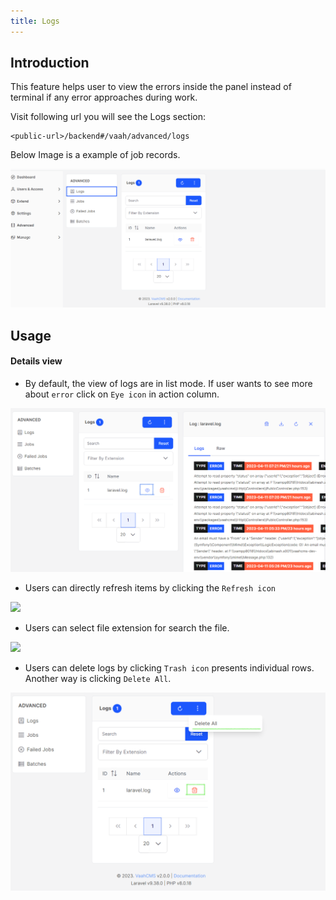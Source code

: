 ```yaml
---
title: Logs
---
```



## Introduction

This feature helps  user to view the errors inside the panel instead of terminal if any error approaches during work.

Visit following url you will see the Logs section:

```http request
<public-url>/backend#/vaah/advanced/logs
```

Below Image is a example of job records.

<img src="/images/logs-1.png">

## Usage

#### Details view

- By default, the view of logs are in list mode.
If user wants to see more about `error` click on `Eye icon` in action column.


<img src="/images/logs-2.png">


- Users can directly refresh items by clicking the `Refresh icon`

<img src="/images/logs-refresh.png">

- Users can select file extension for search the file.

<img src="/images/logs-file-extension.png">

- Users can delete logs by clicking `Trash icon` presents individual rows.
Another way is clicking `Delete All`.

<img src="/images/logs-3.png">
